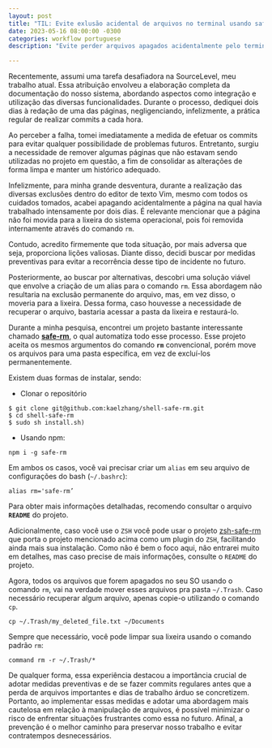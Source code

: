 ```yaml
---
layout: post
title: "TIL: Evite exlusão acidental de arquivos no terminal usando safe-rm"
date: 2023-05-16 08:00:00 -0300
categories: workflow portuguese
description: "Evite perder arquivos apagados acidentalmente pelo terminal utilizando o safe-rm: uma ferramenta que vai mover seus arquivos em vez de apaga-los efetivamente" 

---
```


Recentemente, assumi uma tarefa desafiadora na SourceLevel, meu trabalho atual. 
Essa atribuição envolveu a elaboração completa da documentação do nosso sistema, abordando aspectos 
como integração e utilização das diversas funcionalidades. Durante o processo, dediquei dois dias 
à redação de uma das páginas, negligenciando, infelizmente, a prática regular de realizar commits a cada hora.

Ao perceber a falha, tomei imediatamente a medida de efetuar os commits para evitar qualquer possibilidade de 
problemas futuros. Entretanto, surgiu a necessidade de remover algumas páginas que não estavam sendo 
utilizadas no projeto em questão, a fim de consolidar as alterações de forma limpa e manter um histórico adequado.

Infelizmente, para minha grande desventura, durante a realização das diversas exclusões dentro do 
editor de texto Vim, mesmo com todos os cuidados tomados, acabei apagando acidentalmente a página na qual 
havia trabalhado intensamente por dois dias. É relevante mencionar que a página não foi movida para a lixeira 
do sistema operacional, pois foi removida internamente através do comando `rm`.

Contudo, acredito firmemente que toda situação, por mais adversa que seja, proporciona lições valiosas. Diante disso, 
decidi buscar por medidas preventivas para evitar a recorrência desse tipo de incidente no futuro. 

Posteriormente, ao buscar por alternativas, descobri uma solução viável que envolve a criação de um alias 
para o comando `rm`. Essa abordagem não resultaria na exclusão permanente do arquivo, mas, em vez disso, 
o moveria para a lixeira. Dessa forma, caso houvesse a necessidade de recuperar o arquivo, bastaria acessar a pasta 
da lixeira e restaurá-lo.

Durante a minha pesquisa, encontrei um projeto bastante interessante 
chamado **[safe-rm](https://github.com/kaelzhang/shell-safe-rm)**, o qual automatiza todo esse processo. Esse projeto 
aceita os mesmos argumentos do comando **`rm`** convencional, porém move os arquivos para uma pasta específica, em vez 
de excluí-los permanentemente. 

Existem duas formas de instalar, sendo:

* Clonar o repositório

```shell
$ git clone git@github.com:kaelzhang/shell-safe-rm.git
$ cd shell-safe-rm
$ sudo sh install.sh) 
```

* Usando npm:

```shell
npm i -g safe-rm
```

Em ambos os casos, você vai precisar criar um `alias` em seu arquivo de configurações do bash (`~/.bashrc`):

```shell
alias rm='safe-rm’
```
Para obter mais informações detalhadas, recomendo consultar o arquivo **`README`** do projeto.

Adicionalmente, caso você use o `ZSH` você pode usar o projeto [zsh-safe-rm](https://github.com/mattmc3/zsh-safe-rm) que 
porta o projeto mencionado acima como um plugin do `ZSH`, facilitando ainda mais sua instalação. Como não é bem o foco aqui, 
não entrarei muito em detalhes, mas caso precise de mais informações, consulte o `README` do projeto.

Agora, todos os arquivos que forem apagados no seu SO usando o comando `rm`, vai na verdade mover esses arquivos pra pasta `~/.Trash`.
Caso necessário recuperar algum arquivo, apenas copie-o utilizando o comando `cp`.

```shell
cp ~/.Trash/my_deleted_file.txt ~/Documents
```

Sempre que necessário, você pode limpar sua lixeira usando o comando padrão `rm`:

```shell
command rm -r ~/.Trash/*
```

De qualquer forma, essa experiência destacou a importância crucial de adotar medidas preventivas e de se fazer commits 
regulares antes que 
a perda de arquivos importantes e dias de trabalho árduo se concretizem. Portanto, ao implementar essas medidas e 
adotar uma abordagem mais cautelosa em relação à manipulação de arquivos, é possível minimizar o risco de enfrentar 
situações frustrantes como essa no futuro. Afinal, a prevenção é o melhor caminho para preservar nosso trabalho e evitar 
contratempos desnecessários.

